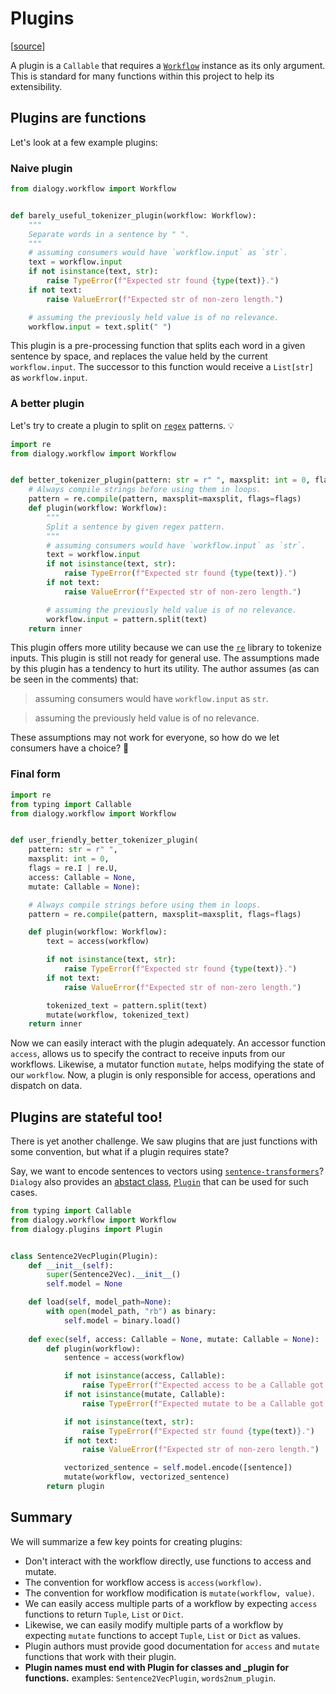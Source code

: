 # Plugins

[[source](../../dialogy/plugins/__init__.py)]

A plugin is a `Callable` that requires a [`Workflow`](./docs/workflow/README.md) instance as its only argument. 
This is standard for many functions within this project to help its extensibility. 


## Plugins are functions

Let's look at a few example plugins:

### Naive plugin

```python
from dialogy.workflow import Workflow


def barely_useful_tokenizer_plugin(workflow: Workflow):
    """
    Separate words in a sentence by " ".
    """
    # assuming consumers would have `workflow.input` as `str`.
    text = workflow.input
    if not isinstance(text, str):
        raise TypeError(f"Expected str found {type(text)}.")
    if not text:
        raise ValueError(f"Expected str of non-zero length.")

    # assuming the previously held value is of no relevance.
    workflow.input = text.split(" ")
```

This plugin is a pre-processing function that splits each word in a given sentence by space, and replaces the value held by the current `workflow.input`.
The successor to this function would receive a `List[str]` as `workflow.input`.


### A better plugin
Let's try to create a plugin to split on [`regex`](https://docs.python.org/3/library/re.html) patterns. 💡 

```python
import re
from dialogy.workflow import Workflow


def better_tokenizer_plugin(pattern: str = r" ", maxsplit: int = 0, flags = re.I | re.U):
    # Always compile strings before using them in loops.
    pattern = re.compile(pattern, maxsplit=maxsplit, flags=flags)
    def plugin(workflow: Workflow):
        """
        Split a sentence by given regex pattern.
        """
        # assuming consumers would have `workflow.input` as `str`.
        text = workflow.input
        if not isinstance(text, str):
            raise TypeError(f"Expected str found {type(text)}.")
        if not text:
            raise ValueError(f"Expected str of non-zero length.")

        # assuming the previously held value is of no relevance.
        workflow.input = pattern.split(text)
    return inner
```

This plugin offers more utility because we can use the [`re`](https://docs.python.org/3/library/re.html) library to tokenize inputs. This plugin is still not ready for general use. The assumptions made by this plugin has a tendency to hurt its utility. The author assumes (as can be seen in the comments) that:

> assuming consumers would have `workflow.input` as `str`.

> assuming the previously held value is of no relevance.

These assumptions may not work for everyone, so how do we let consumers have a choice? 🤔

### Final form

```python
import re
from typing import Callable
from dialogy.workflow import Workflow


def user_friendly_better_tokenizer_plugin(
    pattern: str = r" ", 
    maxsplit: int = 0, 
    flags = re.I | re.U, 
    access: Callable = None, 
    mutate: Callable = None):

    # Always compile strings before using them in loops.
    pattern = re.compile(pattern, maxsplit=maxsplit, flags=flags)

    def plugin(workflow: Workflow):
        text = access(workflow)

        if not isinstance(text, str):
            raise TypeError(f"Expected str found {type(text)}.")
        if not text:
            raise ValueError(f"Expected str of non-zero length.")

        tokenized_text = pattern.split(text)
        mutate(workflow, tokenized_text)
    return inner
```

Now we can easily interact with the plugin adequately. An accessor function `access`, allows us to specify the contract to 
receive inputs from our workflows. Likewise, a mutator function `mutate`, helps modifying the state of our `workflow`.
Now, a plugin is only responsible for access, operations and dispatch on data.

## Plugins are stateful too!

There is yet another challenge. We saw plugins that are just functions with some convention, but what if a plugin requires state? 

Say, we want to encode sentences to vectors using [`sentence-transformers`](https://www.sbert.net/)? 
`Dialogy` also provides an [abstact class](https://docs.python.org/3/library/abc.html), [`Plugin`](../../dialogy/plugins/__init__.py) that can be used for such cases.

```python
from typing import Callable
from dialogy.workflow import Workflow
from dialogy.plugins import Plugin


class Sentence2VecPlugin(Plugin):
    def __init__(self):
        super(Sentence2Vec).__init__()
        self.model = None

    def load(self, model_path=None):
        with open(model_path, "rb") as binary:
            self.model = binary.load()
        
    def exec(self, access: Callable = None, mutate: Callable = None):
        def plugin(workflow):
            sentence = access(workflow)

            if not isinstance(access, Callable):
                raise TypeError(f"Expected access to be a Callable got {type(access)} instead.")
            if not isinstance(mutate, Callable): 
                raise TypeError(f"Expected mutate to be a Callable got {type(access)} instead.")

            if not isinstance(text, str):
                raise TypeError(f"Expected str found {type(text)}.")
            if not text:
                raise ValueError(f"Expected str of non-zero length.")

            vectorized_sentence = self.model.encode([sentence])
            mutate(workflow, vectorized_sentence)
        return plugin
```

## Summary
We will summarize a few key points for creating plugins:
- Don't interact with the workflow directly, use functions to access and mutate.
- The convention for workflow access is `access(workflow)`.
- The convention for workflow modification is `mutate(workflow, value)`.
- We can easily access multiple parts of a workflow by expecting `access` functions to return `Tuple`, `List` or `Dict`.
- Likewise, we can easily modify multiple parts of a workflow by expecting `mutate` functions to accept `Tuple`, `List` or `Dict` as values.
- Plugin authors must provide good documentation for `access` and `mutate` functions that work with their plugin.
- **Plugin names must end with Plugin for classes and _plugin for functions.** examples: `Sentence2VecPlugin`, `words2num_plugin`.
